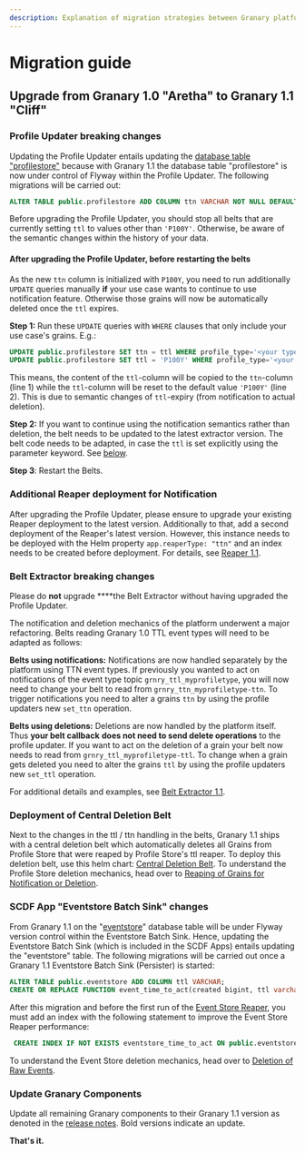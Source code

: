 ```yaml
---
description: Explanation of migration strategies between Granary platform versions.
---
```


# Migration guide

## Upgrade from Granary 1.0 "Aretha" to Granary 1.1 "Cliff"

### Profile Updater breaking changes

Updating the Profile Updater entails updating the [database table "profilestore"](../../developer-reference/dataflow/profile-store/#table-profilestore) because with Granary 1.1 the database table "profilestore" is now under control of Flyway within the Profile Updater. The following migrations will be carried out:

```sql
ALTER TABLE public.profilestore ADD COLUMN ttn VARCHAR NOT NULL DEFAULT 'P100Y';
```

Before upgrading the Profile Updater, you should stop all belts that are currently setting `ttl`  to values other than `'P100Y'`. Otherwise, be aware of the semantic changes within the history of your data.

#### After upgrading the Profile Updater, before restarting the belts

As the new `ttn` column is initialized with `P100Y`, you need to run additionally `UPDATE` queries manually **if** your use case wants to continue to use notification feature. Otherwise those grains will now be automatically deleted once the `ttl` expires.

**Step 1:** Run these `UPDATE` queries with `WHERE` clauses that only include your use case's grains. E.g.:

```sql
UPDATE public.profilestore SET ttn = ttl WHERE profile_type='<your type>' AND origin = '<your origin>';
UPDATE public.profilestore SET ttl = 'P100Y' WHERE profile_type='<your type>' AND origin = '<your origin>';
```

This means, the content of the `ttl`-column will be copied to the `ttn`-column \(line 1\) while the `ttl`-column will be reset to the default value `'P100Y'` \(line 2\). This is due to semantic changes of `ttl`-expiry \(from notification to actual deletion\). 

**Step 2:** If you want to continue using the notification semantics rather than deletion, the belt needs to be updated to the latest extractor version. The belt code needs to be adapted, in case the `ttl` is set explicitly using the parameter keyword. See [below](./#belt-extractor-breaking-changes).

**Step 3**: Restart the Belts.



### Additional Reaper deployment for Notification

After upgrading the Profile Updater, please ensure to upgrade your existing Reaper deployment to the latest version. Additionally to that, add a second deployment of the Reaper's latest version. However, this instance needs to be deployed with the Helm property `app.reaperType: "ttn"` and an index needs to be created before deployment. For details, see [Reaper 1.1](reaper-1.1.md). 



### Belt Extractor breaking changes

Please do **not** upgrade ****the Belt Extractor without having upgraded the Profile Updater.

The notification and deletion mechanics of the platform underwent a major refactoring. Belts reading Granary 1.0 TTL event types will need to be adapted as follows:

**Belts using notifications:** Notifications are now handled separately by the platform using TTN event types. If previously you wanted to act on notifications of the event type topic `grnry_ttl_myprofiletype`, you will now need to change your belt to read from `grnry_ttn_myprofiletype-ttn`. To trigger notifications you need to alter a grains `ttn` by using the profile updaters new `set_ttn` operation.

**Belts using deletions:** Deletions are now handled by the platform itself. Thus **your belt callback** **does not need to send delete operations** to the profile updater. If you want to act on the deletion of a grain your belt now needs to read from `grnry_ttl_myprofiletype-ttl`. To change when a grain gets deleted you need to alter the grains `ttl` by using the profile updaters new `set_ttl` operation.

For additional details and examples, see [Belt Extractor 1.1](belt-extractor-1.1.md).



### Deployment of Central Deletion Belt

Next to the changes in the ttl / ttn handling in the belts, Granary 1.1 ships with a central deletion belt which automatically deletes all Grains from Profile Store that were reaped by Profile Store's ttl reaper. To deploy this deletion belt, use this helm chart: [Central Deletion Belt](../installation/with-helm/central-deletion-belt.md). To understand the Profile Store deletion mechanics, head over to [Reaping of Grains for Notification or Deletion](../../developer-reference/dataflow/profile-store/reaper.md).



### SCDF App "Eventstore Batch Sink" changes

From Granary 1.1 on the "[eventstore](../../developer-reference/dataflow/event-store/#table-eventstore)" database table will be under Flyway version control within the Eventstore Batch Sink. Hence, updating the Eventstore Batch Sink \(which is included in the SCDF Apps\) entails updating the "eventstore" table. The following migrations will be carried out once a Granary 1.1 Eventstore Batch Sink \(Persister\) is started:

```sql
ALTER TABLE public.eventstore ADD COLUMN ttl VARCHAR;
CREATE OR REPLACE FUNCTION event_time_to_act(created bigint, ttl varchar) RETURNS bigint AS $value$ SELECT created/1000 + cast(extract(epoch from ttl::interval) as bigint); $value$ LANGUAGE SQL IMMUTABLE;
```

After this migration and before the first run of the [Event Store Reaper](../../developer-reference/dataflow/event-store/deletion-of-raw-events.md), you must add an index with the following statement to improve the Event Store Reaper performance:

```sql
 CREATE INDEX IF NOT EXISTS eventstore_time_to_act ON public.eventstore (event_time_to_act(created, ttl));
```

To understand the Event Store deletion mechanics, head over to [Deletion of Raw Events](../../developer-reference/dataflow/event-store/deletion-of-raw-events.md).

### 

### Update Granary Components

Update all remaining Granary components to their Granary 1.1 version as denoted in the [release notes](../granary-release-notes/). Bold versions indicate an update.

**That's it.**

